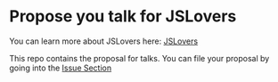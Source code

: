 # Propose you talk for JSLovers

You can learn more about JSLovers here: [JSLovers](https://github.com/jslovers/Welcome-to-JSLovers)

This repo contains the proposal for talks. You can file your proposal by going into the [Issue Section](https://github.com/jslovers/proposals/issues/new/choose)
